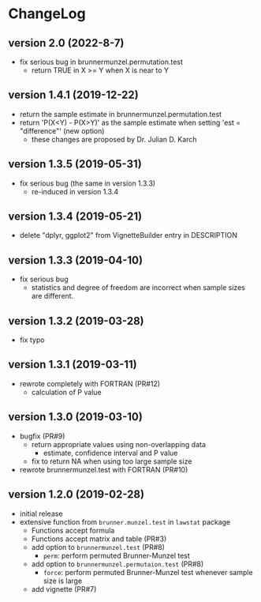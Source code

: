 # ChangeLog
## version 2.0 (2022-8-7)
* fix serious bug in brunnermunzel.permutation.test
  * return TRUE in X >= Y when X is near to Y

## version 1.4.1 (2019-12-22)
* return the sample estimate in brunnermunzel.permutation.test
* return 'P(X<Y) - P(X>Y)' as the sample estimate
   when setting 'est = "difference"' (new option)
  * these changes are proposed by Dr. Julian D. Karch

## version 1.3.5 (2019-05-31)
* fix serious bug (the same in version 1.3.3)
  * re-induced in version 1.3.4

## version 1.3.4 (2019-05-21)
* delete "dplyr, ggplot2" from VignetteBuilder entry in DESCRIPTION

## version 1.3.3 (2019-04-10)
* fix serious bug
  * statistics and degree of freedom are incorrect
    when sample sizes are different.

## version 1.3.2 (2019-03-28)
* fix typo

## version 1.3.1 (2019-03-11)
* rewrote completely with FORTRAN (PR#12)
  * calculation of P value

## version 1.3.0 (2019-03-10)
* bugfix (PR#9)
  * return appropriate values using non-overlapping data
    * estimate, confidence interval and P value
  * fix to return NA when using too large sample size
* rewrote brunnermunzel.test with FORTRAN (PR#10)

## version 1.2.0 (2019-02-28)
* initial release
* extensive function from `brunner.munzel.test` in `lawstat` package
  * Functions accept formula
  * Functions accept matrix and table (PR#3)
  * add option to `brunnermunzel.test` (PR#8)
    * `perm`: perform permuted Brunner-Munzel test
  * add option to `brunnermunzel.permutaion.test` (PR#8)
    * `force`: perform permuted Brunner-Munzel test
               whenever sample size is large
  * add vignette (PR#7)

